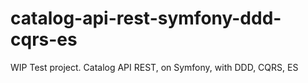 # catalog-api-rest-symfony-ddd-cqrs-es
WIP Test project. Catalog API REST, on Symfony, with DDD, CQRS, ES
